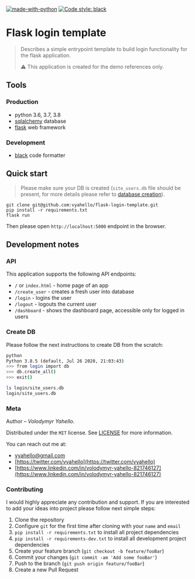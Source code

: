 [![made-with-python](https://img.shields.io/badge/Made%20with-Python-1f425f.svg)](https://www.python.org/)
[![Code style: black](https://img.shields.io/badge/code%20style-black-000000.svg)](https://github.com/psf/black)

# Flask login template

> Describes a simple entrypoint template to build login functionality for the flask application.
> 
> ⚠️ This application is created for the demo references only.

## Tools

### Production

- python 3.6, 3.7, 3.8
- [sqlalchemy](https://www.sqlalchemy.org/) database
- [flask](https://flask.palletsprojects.com/en/1.1.x/) web framework

### Development

- [black](https://black.readthedocs.io/en/stable/) code formatter


## Quick start
> Please make sure your DB is created (`site_users.db` file should be present, for more details please refer to [database creation](#create-db)).

```
git clone git@github.com:vyahello/flask-login-template.git
pip install -r requirements.txt
flask run
```

Then please open `http://localhost:5000` endpoint in the browser.

## Development notes

### API

This application supports the following API endpoints:
  - `/` or `index.html` - home page of an app
  - `/create_user` - creates a fresh user into database
  - `/login` - logins the user
  - `/logout` - logouts the current user
  - `/dashboard` - shows the dashboard page, accessible only for logged in users

### Create DB

Please follow the next instructions to create DB from the scratch:
```bash
python
Python 3.8.5 (default, Jul 26 2020, 21:03:43)
>>> from login import db
>>> db.create_all()
>>> exit()

ls login/site_users.db
login/site_users.db
```

### Meta

Author – _Volodymyr Yahello_. 

Distributed under the `MIT` license. See [LICENSE](LICENSE.md) for more information.

You can reach out me at:
* [vyahello@gmail.com](vyahello@gmail.com)
* [https://twitter.com/vyahello](https://twitter.com/vyahello)
* [https://www.linkedin.com/in/volodymyr-yahello-821746127](https://www.linkedin.com/in/volodymyr-yahello-821746127)

### Contributing
I would highly appreciate any contribution and support. If you are interested to add your ideas into project please follow next simple steps:

1. Clone the repository
2. Configure `git` for the first time after cloning with your `name` and `email`
3. `pip install -r requirements.txt` to install all project dependencies
4. `pip install -r requirements-dev.txt` to install all development project dependencies
5. Create your feature branch (`git checkout -b feature/fooBar`)
6. Commit your changes (`git commit -am 'Add some fooBar'`)
7. Push to the branch (`git push origin feature/fooBar`)
8. Create a new Pull Request
